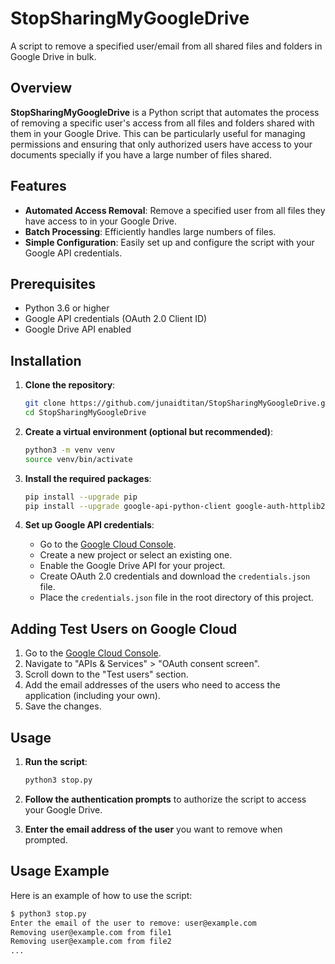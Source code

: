 # StopSharingMyGoogleDrive

A script to remove a specified user/email from all shared files and folders in Google Drive in bulk.

## Overview

**StopSharingMyGoogleDrive** is a Python script that automates the process of removing a specific user's access from all files and folders shared with them in your Google Drive. This can be particularly useful for managing permissions and ensuring that only authorized users have access to your documents specially if you have a large number of files shared.

## Features

- **Automated Access Removal**: Remove a specified user from all files they have access to in your Google Drive.
- **Batch Processing**: Efficiently handles large numbers of files.
- **Simple Configuration**: Easily set up and configure the script with your Google API credentials.

## Prerequisites

- Python 3.6 or higher
- Google API credentials (OAuth 2.0 Client ID)
- Google Drive API enabled

## Installation

1. **Clone the repository**:

    ```sh
    git clone https://github.com/junaidtitan/StopSharingMyGoogleDrive.git
    cd StopSharingMyGoogleDrive
    ```

2. **Create a virtual environment (optional but recommended)**:

    ```sh
    python3 -m venv venv
    source venv/bin/activate
    ```

3. **Install the required packages**:

    ```sh
    pip install --upgrade pip
    pip install --upgrade google-api-python-client google-auth-httplib2 google-auth-oauthlib
    ```

4. **Set up Google API credentials**:

    - Go to the [Google Cloud Console](https://console.cloud.google.com/).
    - Create a new project or select an existing one.
    - Enable the Google Drive API for your project.
    - Create OAuth 2.0 credentials and download the `credentials.json` file.
    - Place the `credentials.json` file in the root directory of this project.

## Adding Test Users on Google Cloud

1. Go to the [Google Cloud Console](https://console.cloud.google.com/).
2. Navigate to "APIs & Services" > "OAuth consent screen".
3. Scroll down to the "Test users" section.
4. Add the email addresses of the users who need to access the application (including your own).
5. Save the changes.

## Usage

1. **Run the script**:

    ```sh
    python3 stop.py
    ```

2. **Follow the authentication prompts** to authorize the script to access your Google Drive.

3. **Enter the email address of the user** you want to remove when prompted.

## Usage Example

Here is an example of how to use the script:

```sh
$ python3 stop.py
Enter the email of the user to remove: user@example.com
Removing user@example.com from file1
Removing user@example.com from file2
...

